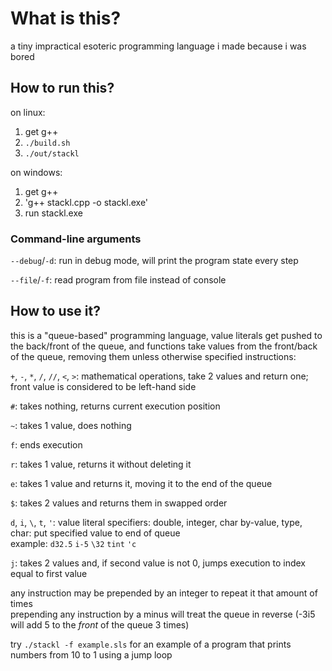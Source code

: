 # What is this?
a tiny impractical esoteric programming language i made because i was bored

## How to run this?
on linux:
1. get g++
2. `./build.sh`
3. `./out/stackl`

on windows:
1. get g++
2. 'g++ stackl.cpp -o stackl.exe'
3. run stackl.exe

### Command-line arguments
`--debug`/`-d`: run in debug mode, will print the program state every step

`--file`/`-f`: read program from file instead of console

## How to use it?
this is a "queue-based" programming language, value literals get pushed to the back/front of the queue, and functions take values from the front/back of the queue, removing them unless otherwise specified
instructions:

`+`, `-`, `*`, `/`, `//`, `<`, `>`: mathematical operations, take 2 values and return one; front value is considered to be left-hand side

`#`: takes nothing, returns current execution position

`~`: takes 1 value, does nothing<br>

`f`: ends execution

`r`: takes 1 value, returns it without deleting it

`e`: takes 1 value and returns it, moving it to the end of the queue

`$`: takes 2 values and returns them in swapped order

`d`, `i`, `\`, `t`, `'`: value literal specifiers: double, integer, char by-value, type, char: put specified value to end of queue<br>
example: `d32.5` `i-5` `\32` `tint` `'c`

`j`: takes 2 values and, if second value is not 0, jumps execution to index equal to first value

any instruction may be prepended by an integer to repeat it that amount of times<br>
prepending any instruction by a minus will treat the queue in reverse (-3i5 will add 5 to the *front* of the queue 3 times)

try `./stackl -f example.sls` for an example of a program that prints numbers from 10 to 1 using a jump loop
